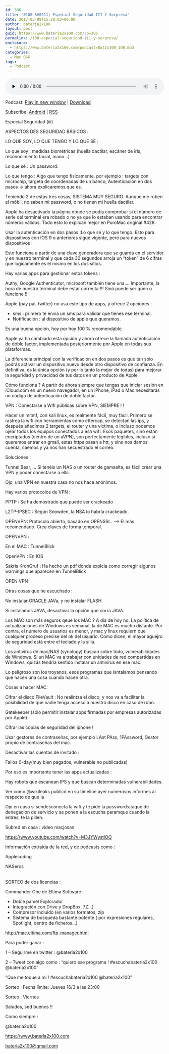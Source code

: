 ```yaml
---
id: 386
title: '#108 &#8211; Especial Seguridad III Y Sorpresa'
date: 2017-03-08T15:20:03+00:00
author: bateria2x100
layout: post
guid: https://www.bateria2x100.com/?p=386
permalink: /108-especial-seguridad-iii-y-sorpresa/
enclosure:
  - https://www.bateria2x100.com/podcast/Bat2x100_108.mp3
categories:
  - Mac OSX
tags:
  - Podcast
---
```

<div class="powerpress_player" id="powerpress_player_5957">
  <audio class="wp-audio-shortcode" id="audio-386-110" preload="none" style="width: 100%;" controls="controls"><source type="audio/mpeg" src="https://www.bateria2x100.com/podcast/Bat2x100_108.mp3?_=110" /><a href="https://www.bateria2x100.com/podcast/Bat2x100_108.mp3">https://www.bateria2x100.com/podcast/Bat2x100_108.mp3</a></audio>
</div>

<p class="powerpress_links powerpress_links_mp3">
  Podcast: <a href="https://www.bateria2x100.com/podcast/Bat2x100_108.mp3" class="powerpress_link_pinw" target="_blank" title="Play in new window" onclick="return powerpress_pinw('https://www.bateria2x100.com/?powerpress_pinw=386-podcast');" rel="nofollow">Play in new window</a> | <a href="https://www.bateria2x100.com/podcast/Bat2x100_108.mp3" class="powerpress_link_d" title="Download" rel="nofollow" download="Bat2x100_108.mp3">Download</a>
</p>

<p class="powerpress_links powerpress_subscribe_links">
  Subscribe: <a href="https://subscribeonandroid.com/www.bateria2x100.com/feed/podcast/" class="powerpress_link_subscribe powerpress_link_subscribe_android" title="Subscribe on Android" rel="nofollow">Android</a> | <a href="https://www.bateria2x100.com/feed/podcast/" class="powerpress_link_subscribe powerpress_link_subscribe_rss" title="Subscribe via RSS" rel="nofollow">RSS</a>
</p>

Especial Seguridad (iii)

ASPECTOS DES SEGURIDAD BÁSICOS :

LO QUE SOY, LO QUE TENGO Y LO QUE SÉ :

Lo que soy : medidas biométricas (huella dactilar, escáner de iris, reconocimiento facial, mano&#8230;)
  
Lo que sé : Un password.
  
Lo que tengo : Algo que tengo físicamente, por ejemplo : targeta con microchip, targeta de coordenadas de un banco, Autenticación en dos pasos -> ahora explicaremos que es.

Teniendo 2 de estas tres cosas, SISTEMA MUY SEGURO. Aunque me roben el móbil, no saben mi password, o no tienen mi huella dactilar.

Apple ha desactivado la página donde se podía comprobar si el número de serie del terminal era robado o no ya que lo estaban usando para encontrar números válidos. Todo esto lo explican mejor en PuroMac original #428. 

Usar la autenticación en dos pasos :Lo que sé y lo que tengo. Esto para dispositivos con IOS 9 o anteriores sigue vigente, pero para nuevos dispositivos : 

Esto funciona a partir de una clave generadora que se guarda en el servidor y en nuestro terminal y que cada 30 segundos arroja un &#8220;token&#8221; de 6 cifras que lógicamente es el mismo en los dos sitios.
  
Hay varias apps para gestionar estos tokens :
  
Authy, Google Authenticator, microsoft también tiene una&#8230;. Importante, la hora de nuestro terminal debe estar correcta !!! Sinó puede ser quen o funcione !! 

Apple (pay pal, twitter) no usa este tipo de apps, y ofrece 2 opciones :

  * sms : primero te envía un sms para validar que tienes ese terminal. 
  * Notificación : al dispositivo de apple que queramos.

Es una buena opción, hoy por hoy 100 % recomendable.

Apple ya ha cambiado esta opción y ahora ofrece la llamada autenticación de doble factor, implementada posteriormente por Apple en todas sus plataformas.
  
La diferencia principal con la verificación en dos pasos es que tan solo podrás activar un dispositivo nuevo desde otro dispositivo de confianza. En definitiva, es la única opción (y por lo tanto la mejor de todas) para mejorar la seguridad y privacidad de tus datos en un producto de Apple

Cómo funciona ? A partir de ahora siempre que tengas que iniciar sesión en iCloud.com en un nuevo navegador, en un iPhone, iPad o Mac necesitarás un código de autenticación de doble factor. 

VPN : Conectarse a Wifi públicas sobre VPN, SIEMPRE ! !

Hacer un mitmf, con kali linux, es realmente fácil, muy fácil. Primero se rastrea la wifi con herramientas como ettercap, se detectan las ips, y después añadimos 2 targets, el router y una víctima, o incluso podemos ojear todos los equipos conectados a esa wifi. Esos paquetes, sinó están encriptados (dentro de un aVPN), son perfectamente legibles, incluso si queremos entrar en gmail, estas https pasan a htt, y sino nos damos cuenta, caemos y ya nos han secuestrado el correo.

Soluciones : 

Tunnel Bear, &#8230; Si tenéis un NAS o un router de gamaalta, es fácil crear una VPN y poder conectarse a ella.
  
Ojo, una VPN en nuestra casa no nos hace anónimos.

Hay varios protocolos de VPN : 

PPTP : Se ha demostrado que puede ser crackeado
  
L2TP-IPSEC : Según Snowden, la NSA lo habría crackeado.
  
OPENVPN: Protocolo abierto, basado en OPENSSL. &#8211;> El más recomendado. Crea claves de forma temporal.
  
OPENVPN :
  
En el MAC : TunnelBlick
  
OpenVPN : En IOS

Sakris KronGruf : Ha hecho un pdf donde explcia como corregir algunos warnings que aparecen en TunnelBlick

OPEN VPN

Otras cosas que he escuchado : 

No instalar ORACLE JAVa, y no instalar FLASH. 
  
Si instalamos JAVA, desactivar la opción que corra JAVA.
  
Los MAC son más seguros qeue los MAC ? A día de hoy no. La política de actualizaciones de Windows es semanal, la de MAC es mucho distante. Por contra, el número de usuarios es menor, y mac y linux requiern que cualquier proceso precise del ok del usuario. Como dicen, el mayor aguejro de seguridad está entre el teclado y la silla.

Los antivirus de mac/NAS (synology) buscan sobre todo, vulnerabilidades de Windows. Si un MAC va a trabajar con unidades de red compartidas en Windows, quizás tendría sentido instalar un antivirus en ese mac.

Lo peligroso son los troyanos, esos programas que isntalamos pensando que hacen una cosa cuando hacen otra. 

Cosas a hacer MAC:

Cifrar el disco FileVault : No realintza el disco, y nos va a facilitar la posibilidad de que nadie tenga acceso a nuestro disco en caso de robo.
  
Gatekeeper (sólo permitir instalar apps firmadas por empresas autorizadas por Apple)
  
Cifrar las copias de seguridad del iphone !
  
Usar gestores de contraseñas, por ejemplo LAst PAss, 1PAssword, Gestor propio de contraseñas del mac.
  
Desactivar las cuentas de invitado :

Fallos 0-day(muy bien pagados, vulnerable no publicadas)
  
Por eso es importante tener las apps actualizadas : 
  
Hay robots que escanean IPS y que buscan determinadas vulnerabilidades.

Ver como @wikileaks publicó en su timeline ayer numerosos informes al respecto de que la 

Ojo en casa si sendesconecta la wifi y te pide la password:ataque de denegacion de servicio y se ponen a la escucha paramque cuando la entres, te la pillen.

Subred en casa : video macjosan

<https://www.youtube.com/watch?v=M3JYWystlOQ>

Información extraida de la red, y de podcasts como :

Applecoding
  
NASeros

<table>
  <tr />
  
  <tr />
  
  <tr />
  
  <tr />
</table>

SORTEO de dos licencias :

Commander One de Eltima Software : 

  * Doble pamel Explorador
  * Integración con Drive y DropBox, 7Z&#8230;)
  * Compresor incluido (en varios formatos, zip
  * Sistema de búsqueda bastante potente ( por expresiones regulares, Spotlight, dentro de ficheros&#8230;)

<http://mac.eltima.com/ftp-manager.html>

Para poder ganar :

1 &#8211; Seguirme en twitter : @bateria2x100
  
2 &#8211; Tweet con algo como : &#8220;quiero ese programa ! #escuchabateria2x100 @bateria2x100&#8221;
  
&#8220;Que me toque a mi ! #escuchabateria2x100 @bateria2x100&#8221;

Sorteo : Fecha límite: Jueves 16/3 a las 23:00
  
Sorteo : Viernes 

Saludos, sed buenos !! 

Como siempre :

@bateria2x100
  
<https://www.bateria2x100.com>
  
<bateria2x100@gmail.com>